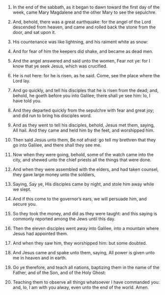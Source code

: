 1. In the end of the sabbath, as it began to dawn toward the first
day of the week, came Mary Magdalene and the other Mary to see the
sepulchre.

2. And, behold, there was a great earthquake: for the angel of the
Lord descended from heaven, and came and rolled back the stone from
the door, and sat upon it.

3. His countenance was like lightning, and his raiment white as
snow:

4. And for fear of him the keepers did shake, and became as
dead men.

5. And the angel answered and said unto the women, Fear not ye: for
I know that ye seek Jesus, which was crucified.

6. He is not here: for he is risen, as he said. Come, see the place
where the Lord lay.

7. And go quickly, and tell his disciples that he is risen from the
dead; and, behold, he goeth before you into Galilee; there shall ye
see him: lo, I have told you.

8. And they departed quickly from the sepulchre with fear and great
joy; and did run to bring his disciples word.

9. And as they went to tell his disciples, behold, Jesus met them,
saying, All hail. And they came and held him by the feet, and
worshipped him.

10. Then said Jesus unto them, Be not afraid: go tell my brethren
that they go into Galilee, and there shall they see me.

11. Now when they were going, behold, some of the watch came into
the city, and shewed unto the chief priests all the things that were
done.

12. And when they were assembled with the elders, and had taken
counsel, they gave large money unto the soldiers,

13. Saying, Say
ye, His disciples came by night, and stole him away while we slept.

14. And if this come to the governor’s ears, we will persuade him,
and secure you.

15. So they took the money, and did as they were taught: and this
saying is commonly reported among the Jews until this day.

16. Then the eleven disciples went away into Galilee, into a
mountain where Jesus had appointed them.

17. And when they saw him, they worshipped him: but some doubted.

18. And Jesus came and spake unto them, saying, All power is given
unto me in heaven and in earth.

19. Go ye therefore, and teach all nations, baptizing them in the
name of the Father, and of the Son, and of the Holy Ghost:

20. Teaching them to observe all things whatsoever I have commanded you:
and, lo, I am with you alway, even unto the end of the world. Amen.
